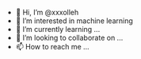 - 👋 Hi, I’m @xxxolleh
- 👀 I’m interested in machine learning
- 🌱 I’m currently learning ...
- 💞️ I’m looking to collaborate on ...
- 📫 How to reach me ...

<!---
xxxolleh/xxxolleh is a ✨ special ✨ repository because its `README.md` (this file) appears on your GitHub profile.
You can click the Preview link to take a look at your changes.
--->
